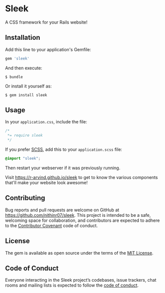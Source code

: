 # Sleek

A CSS framework for your Rails website!

## Installation

Add this line to your application's Gemfile:

```ruby
gem 'sleek'
```

And then execute:

    $ bundle

Or install it yourself as:

    $ gem install sleek

## Usage

In your `application.css`, include the file:

```css
/*
 *= require sleek
 */
```

If you prefer [SCSS](http://sass-lang.com/documentation/file.SASS_REFERENCE.html), add this to your
`application.scss` file:

```scss
@import "sleek";
```

Then restart your webserver if it was previously running.

Visit https://r-arvind.github.io/sleek to get to know the various components that'll make your website look awesome!
## Contributing

Bug reports and pull requests are welcome on GitHub at https://github.com/nithinr07/sleek. This project is intended to be a safe, welcoming space for collaboration, and contributors are expected to adhere to the [Contributor Covenant](http://contributor-covenant.org) code of conduct.

## License

The gem is available as open source under the terms of the [MIT License](https://opensource.org/licenses/MIT).

## Code of Conduct

Everyone interacting in the Sleek project’s codebases, issue trackers, chat rooms and mailing lists is expected to follow the [code of conduct](https://github.com/[USERNAME]/sleek/blob/master/CODE_OF_CONDUCT.md).
